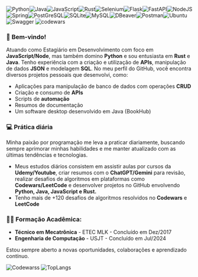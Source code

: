 ![Python](https://img.shields.io/badge/python-3670A0?style=for-the-badge&logo=python&logoColor=ffdd54)![Java](https://img.shields.io/badge/java-%23ED8B00.svg?style=for-the-badge&logo=openjdk&logoColor=white)![JavaScript](https://img.shields.io/badge/javascript-%23323330.svg?style=for-the-badge&logo=javascript&logoColor=%23F7DF1E)![Rust](https://img.shields.io/badge/rust-%23000000.svg?style=for-the-badge&logo=rust&logoColor=white)![Selenium](https://img.shields.io/badge/-selenium-%43B02A?style=for-the-badge&logo=selenium&logoColor=white)![Flask](https://img.shields.io/badge/flask-%23000.svg?style=for-the-badge&logo=flask&logoColor=white)![FastAPI](https://img.shields.io/badge/FastAPI-005571?style=for-the-badge&logo=fastapi)![NodeJS](https://img.shields.io/badge/node.js-6DA55F?style=for-the-badge&logo=node.js&logoColor=white)![Spring](https://img.shields.io/badge/spring-%236DB33F.svg?style=for-the-badge&logo=spring&logoColor=white)![PostGreSQL](https://img.shields.io/badge/PostgreSQL-316192?style=for-the-badge&logo=postgresql&logoColor=white)![SQLite](https://img.shields.io/badge/sqlite-%2307405e.svg?style=for-the-badge&logo=sqlite&logoColor=white)![MySQL](https://img.shields.io/badge/MySQL-00000F?style=for-the-badge&logo=mysql&logoColor=white)![DBeaver](https://img.shields.io/badge/dbeaver-382923?style=for-the-badge&logo=dbeaver&logoColor=white)![Postman](https://img.shields.io/badge/Postman-FF6C37?style=for-the-badge&logo=postman&logoColor=white)![Ubuntu](https://img.shields.io/badge/Ubuntu-E95420?style=for-the-badge&logo=ubuntu&logoColor=white)![Swagger](https://img.shields.io/badge/-Swagger-%23Clojure?style=for-the-badge&logo=swagger&logoColor=white)
![codewars](https://www.codewars.com/users/pedrohcleal/badges/small)
### 🚀 **Bem-vindo!**

Atuando como Estagiário em Desenvolvimento com foco em **JavaScript/Node**, mas também domino **Python** e sou entusiasta em **Rust** e **Java**.
Tenho experiência com a criação e utilização de **APIs**, manipulação de dados **JSON** e modelagem **SQL**. No meu perfil do GitHub, você encontra diversos projetos pessoais que desenvolvi, como:

- Aplicações para manipulação de banco de dados com operações **CRUD**
- Criação e consumo de **APIs**
- Scripts de **automação**
- Resumos de documentação
- Um software desktop desenvolvido em Java (BookHub)

### 💻 **Prática diária**

Minha paixão por programação me leva a praticar diariamente, buscando sempre aprimorar minhas habilidades e me manter atualizado com as últimas tendências e tecnologias. 

- Meus estudos diários consistem em assistir aulas por cursos da **Udemy/Youtube**, criar resumos com o **ChatGPT/Gemini** para revisão, realizar desafios de algoritmos em plataformas como **Codewars/LeetCode** e desenvolver projetos no GitHub envolvendo **Python, Java, JavaScript e Rust.**
- Tenho mais de +120 desafios de algoritmos resolvidos no **Codewars** e **LeetCode**

### 🧑‍🎓 **Formação Acadêmica:** 
- **Técnico em Mecatrônica** - ETEC MLK - Concluído em Dez/2017
- **Engenharia de Computação** - USJT - Concluído em Jul/2024

Estou sempre aberto a novas oportunidades, colaborações e aprendizado contínuo.

![Codewarss](https://github.r2v.ch/codewars?user=pedrohcleal&top_languages=true&hide_clan=true&theme=gradient&theme=gradient_dark_by_level)
![TopLangs](https://github-readme-stats.vercel.app/api/top-langs/?username=pedrohcleal&layout=compact)
